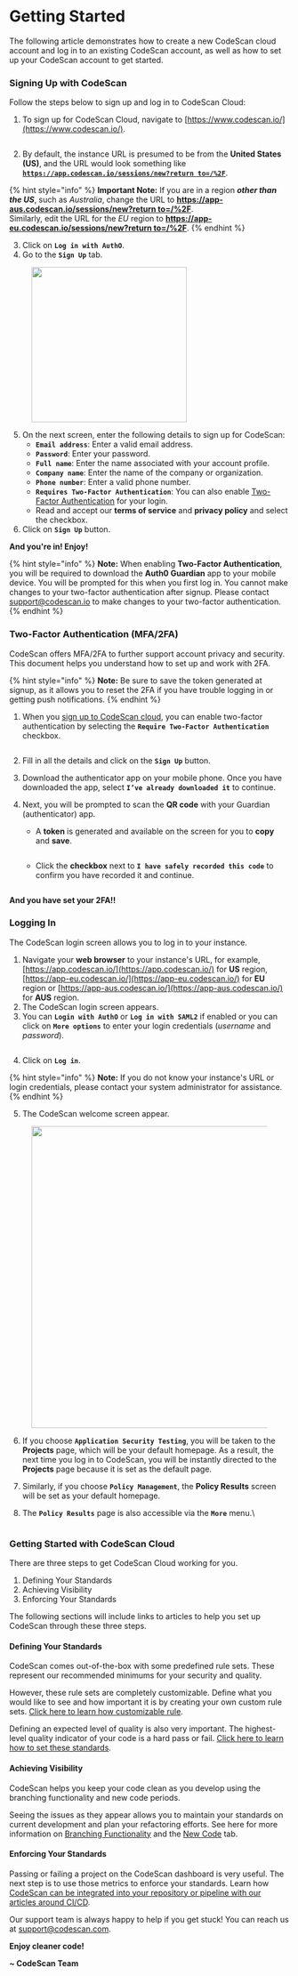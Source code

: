 # Getting Started

The following article demonstrates how to create a new CodeScan cloud account and log in to an existing CodeScan account, as well as how to set up your CodeScan account to get started.

### Signing Up with CodeScan <a href="#signing-up-with-codescan" id="signing-up-with-codescan"></a>

Follow the steps below to sign up and log in to CodeScan Cloud:

1. To sign up for CodeScan Cloud, navigate to [https://www.codescan.io/](https://www.codescan.io/).

<figure><img src="../../../.gitbook/assets/image (7) (1) (1) (1) (1) (1) (1) (1) (1) (1) (1) (1) (1) (1) (1) (1) (1) (1) (1) (1) (1) (1) (1) (1) (1) (1) (1) (1) (1).png" alt=""><figcaption></figcaption></figure>

2. By default, the instance URL is presumed to be from the **United States (US)**, and the URL would look something like [**`https://app.codescan.io/sessions/new?return to=/%2F`**](https://app.codescan.io/sessions/new?returnto=/%2F).

{% hint style="info" %}
**Important Note:** If you are in a region _**other than the US**_, such as _Australia_, change the URL to [**https://app-aus.codescan.io/sessions/new?return to=/%2F**](https://app-aus.codescan.io/sessions/new?returnto=/%2F).\
Similarly, edit the URL for the _EU_ region to [**https://app-eu.codescan.io/sessions/new?return to=/%2F**](https://app-eu.codescan.io/sessions/new?returnto=/%2F).
{% endhint %}

3. Click on **`Log in with AuthO`**.
4. Go to the **`Sign Up`** tab.

<figure><img src="../../../.gitbook/assets/image (8) (1) (1) (1) (1) (1) (1) (1) (1) (1) (1) (1) (1) (1) (1) (1) (1) (1) (1) (1) (1) (1) (1) (1) (1) (1) (1) (1).png" alt="" width="279"><figcaption></figcaption></figure>

5. On the next screen, enter the following details to sign up for CodeScan:
   * **`Email address`**: Enter a valid email address.
   * **`Password`**: Enter your password.
   * **`Full name`**: Enter the name associated with your account profile.
   * **`Company name`**: Enter the name of the company or organization.
   * **`Phone number`**: Enter a valid phone number.
   * **`Requires Two-Factor Authentication`**: You can also enable [Two-Factor Authentication](https://knowledgebase.autorabit.com/codescan/docs/codescan-getting-started#twofactor-authentication-mfa2fa) for your login.
   * Read and accept our **terms of service** and **privacy policy** and select the checkbox.
6. Click on **`Sign Up`** button.

**And you're in! Enjoy!**

{% hint style="info" %}
**Note:** When enabling **Two-Factor Authentication**, you will be required to download the **Auth0 Guardian** app to your mobile device. You will be prompted for this when you first log in. You cannot make changes to your two-factor authentication after signup. Please contact [support@codescan.io](https://support@codescan.io/) to make changes to your two-factor authentication.
{% endhint %}

### Two-Factor Authentication (MFA/2FA) <a href="#twofactor-authentication-mfa2fa" id="twofactor-authentication-mfa2fa"></a>

CodeScan offers MFA/2FA to further support account privacy and security. This document helps you understand how to set up and work with 2FA.

{% hint style="info" %}
**Note:** Be sure to save the token generated at signup, as it allows you to reset the 2FA if you have trouble logging in or getting push notifications.
{% endhint %}

1. When you [sign up to CodeScan cloud](https://knowledgebase.autorabit.com/codescan/docs/codescan-getting-started#signing-up-with-codescan), you can enable two-factor authentication by selecting the **`Require Two-Factor Authentication`** checkbox.

<figure><img src="../../../.gitbook/assets/image (9) (1) (1) (1) (1) (1) (1) (1) (1) (1) (1) (1) (1) (1) (1) (1) (1) (1) (1) (1) (1) (1) (1) (1) (1) (1).png" alt=""><figcaption></figcaption></figure>

2. Fill in all the details and click on the **`Sign Up`** button.
3. Download the authenticator app on your mobile phone. Once you have downloaded the app, select **`I’ve already downloaded it`** to continue.
4.  Next, you will be prompted to scan the **QR code** with your Guardian (authenticator) app.

    * A **token** is generated and available on the screen for you to **copy** and **save**.

    <figure><img src="../../../.gitbook/assets/image (10) (1) (1) (1) (1) (1) (1) (1) (1) (1) (1) (1) (1) (1) (1) (1) (1) (1) (1) (1) (1) (1) (1) (1).png" alt=""><figcaption></figcaption></figure>

    * Click the **checkbox** next to **`I have safely recorded this code`** to confirm you have recorded it and continue.

    <figure><img src="../../../.gitbook/assets/image (12) (1) (1) (1) (1) (1) (1) (1) (1) (1) (1) (1) (1) (1) (1) (1) (1) (1) (1) (1) (1) (1).png" alt=""><figcaption></figcaption></figure>

**And you have set your 2FA!!**

### Logging In <a href="#logging-in" id="logging-in"></a>

The CodeScan login screen allows you to log in to your instance.

1. Navigate your **web browser** to your instance's URL, for example, [https://app.codescan.io/](https://app.codescan.io/) for **US** region, [https://app-eu.codescan.io/](https://app-eu.codescan.io/) for **EU** region or [https://app-aus.codescan.io/](https://app-aus.codescan.io/) for **AUS** region.
2. The CodeScan login screen appears.
3. You can **`Login with AuthO`** or **`Log in with SAML2`** if enabled or you can click on **`More options`** to enter your login credentials (_username_ and _password_).

<figure><img src="../../../.gitbook/assets/image (13) (1) (1) (1) (1) (1) (1) (1) (1) (1) (1) (1) (1) (1) (1) (1) (1) (1) (1) (1) (1).png" alt=""><figcaption></figcaption></figure>

4. Click on **`Log in`**.

{% hint style="info" %}
**Note:** If you do not know your instance's URL or login credentials, please contact your system administrator for assistance.
{% endhint %}

5. The CodeScan welcome screen appear.

<figure><img src="../../../.gitbook/assets/image (14) (1) (1) (1) (1) (1) (1) (1) (1) (1) (1) (1) (1) (1) (1) (1) (1) (1) (1) (1).png" alt="" width="543"><figcaption></figcaption></figure>

6. If you choose **`Application Security Testing`**, you will be taken to the **Projects** page, which will be your default homepage. As a result, the next time you log in to CodeScan, you will be instantly directed to the **Projects** page because it is set as the default page.
7. Similarly, if you choose **`Policy Management`**, the **Policy Results** screen will be set as your default homepage.
8.  The **`Policy Results`** page is also accessible via the **`More`** menu.\


    <figure><img src="../../../.gitbook/assets/image (1586).png" alt=""><figcaption></figcaption></figure>

### Getting Started with CodeScan Cloud <a href="#getting-started-with-codescan-cloud" id="getting-started-with-codescan-cloud"></a>

There are three steps to get CodeScan Cloud working for you.&#x20;

1. Defining Your Standards&#x20;
2. Achieving Visibility&#x20;
3. Enforcing Your Standards

The following sections will include links to articles to help you set up CodeScan through these three steps.

#### Defining Your Standards <a href="#defining-your-standards" id="defining-your-standards"></a>

CodeScan comes out-of-the-box with some predefined rule sets. These represent our recommended minimums for your security and quality.

However, these rule sets are completely customizable. Define what you would like to see and how important it is by creating your own custom rule sets. [Click here to learn how customizable rule](https://knowledgebase.autorabit.com/codescan/docs/customising-quality-profiles).

Defining an expected level of quality is also very important. The highest-level quality indicator of your code is a hard pass or fail. [Click here to learn how to set these standards](https://knowledgebase.autorabit.com/codescan/docs/customising-quality-gates).

#### Achieving Visibility <a href="#achieving-visibility" id="achieving-visibility"></a>

CodeScan helps you keep your code clean as you develop using the branching functionality and new code periods.

Seeing the issues as they appear allows you to maintain your standards on current development and plan your refactoring efforts. See here for more information on [Branching Functionality](https://knowledgebase.autorabit.com/codescan/docs/understanding-branches-in-codescan-cloud) and the [New Code](https://knowledgebase.autorabit.com/codescan/docs/understanding-the-new-code-tab) tab.

#### Enforcing Your Standards <a href="#enforcing-your-standards" id="enforcing-your-standards"></a>

Passing or failing a project on the CodeScan dashboard is very useful. The next step is to use those metrics to enforce your standards. Learn how [CodeScan can be integrated into your repository or pipeline with our articles around CI/CD](https://knowledgebase.autorabit.com/codescan/docs/codescan-integration-with-autorabit).

Our support team is always happy to help if you get stuck! You can reach us at [support@codescan.com](https://mailto:support@codescan.com/).

**Enjoy cleaner code!**

**\~ CodeScan Team**
